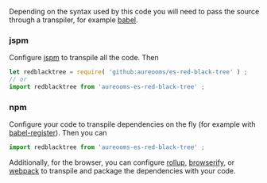 Depending on the syntax used by this code you will need to pass the source
through a transpiler, for example [babel](https://babeljs.io).

### jspm
Configure [jspm](http://jspm.io) to transpile all the code. Then
```js
let redblacktree = require( 'github:aureooms/es-red-black-tree' ) ;
// or
import redblacktree from 'aureooms-es-red-black-tree' ;
```

### npm
Configure your code to transpile dependencies on the fly (for example with
[babel-register](https://babeljs.io/docs/usage/require)). Then you can
```js
import redblacktree from 'aureooms-es-red-black-tree' ;
```

Additionally, for the browser, you can configure
[rollup](http://rollupjs.org),
[browserify](http://browserify.org),
or [webpack](https://webpack.github.io) to transpile and package the
dependencies with your code.
